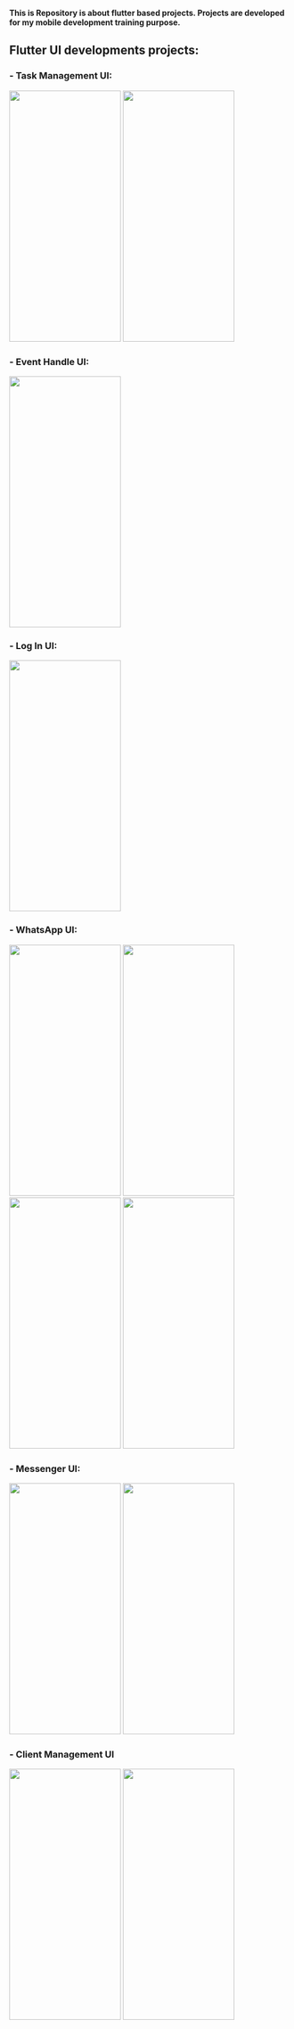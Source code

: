 **This is Repository is about flutter based projects. Projects are developed for my mobile development training purpose.** 

## Flutter UI developments projects:

### - Task Management UI: 
<img src="https://github.com/Saqib-Sizan-Khan/Flutter_repo/assets/77047241/65bb0034-909c-439b-ba1d-2fc88669d1d9" width="200" height="450">

<img src="https://github.com/Saqib-Sizan-Khan/Flutter_repo/assets/77047241/0d7ed4dd-e198-494d-84d5-29c05dbe6bf5" width="200" height="450">

### - Event Handle UI:
<img src="https://github.com/Saqib-Sizan-Khan/Flutter_repo/assets/77047241/89f35648-3365-4714-bf42-087cc676fb23" width="200" height="450">

### - Log In UI:
<img src="https://github.com/Saqib-Sizan-Khan/Flutter_repo/assets/77047241/64afc157-7f37-4f3d-8405-4c97f0ed903b" width="200" height="450">

### - WhatsApp UI:
<img src="https://github.com/Saqib-Sizan-Khan/Flutter_repo/assets/77047241/e06c471d-7fb7-4f1e-9d73-4cdb94150267" width="200" height="450">
<img src="https://github.com/Saqib-Sizan-Khan/Flutter_repo/assets/77047241/1845c6a0-2606-432a-b917-5599761e2369" width="200" height="450">
<img src="https://github.com/Saqib-Sizan-Khan/Flutter_repo/assets/77047241/6236ab7d-0d88-476a-a1be-5b61703eb9ed" width="200" height="450">
<img src="https://github.com/Saqib-Sizan-Khan/Flutter_repo/assets/77047241/0c6b2319-9000-473a-901a-e424c773e1b5" width="200" height="450">

### - Messenger UI:
<img src="https://github.com/Saqib-Sizan-Khan/Flutter_repo/assets/77047241/8b18de10-110b-44d1-83cc-d15c58764306" width="200" height="450">
<img src="https://github.com/Saqib-Sizan-Khan/Flutter_repo/assets/77047241/9833c24b-085f-470e-9246-97e1b626bb88" width="200" height="450">

### - Client Management UI
<img src="https://github.com/Saqib-Sizan-Khan/Flutter_repo/assets/77047241/03029a4c-c517-4667-a145-09ea513f3f4e" width="200" height="450">
<img src="https://github.com/Saqib-Sizan-Khan/Flutter_repo/assets/77047241/a6d3e424-9a80-4fa0-bc29-01e98abf66d3" width="200" height="450">


